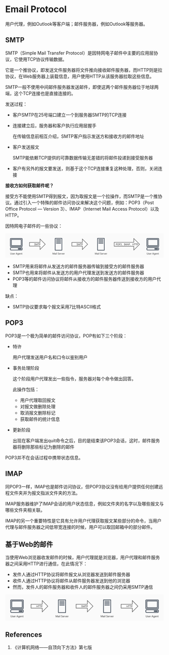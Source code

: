 # Email Protocol

用户代理，例如Outlook等客户端；邮件服务器，例如Outlook等服务器。

## SMTP

SMTP（Simple Mail Transfer Protocol）是因特网电子邮件中主要的应用层协议，它使用TCP协议传输数据。

它是一个推协议，即发送文件服务器将文件推向接收邮件服务器，而HTTP则是拉协议，在Web服务器上装载信息，用户使用HTTP从该服务器拉取这些信息。

SMTP一般不使用中间邮件服务器发送邮件，即使这两个邮件服务器位于地球两端，这个TCP连接也是直接连接的。

发送过程：

- 客户SMTP在25号端口建立一个到服务器SMTP的TCP连接

- 连接建立后，服务器和客户执行应用层握手

  在传输信息前相互介绍，SMTP客户指示发送方和接收方的邮件地址

- 客户发送报文

  SMTP能依赖TCP提供的可靠数据传输无差错的将邮件投递到接受服务器

- 客户有另外的报文要发送，则基于这个TCP连接重复这种处理，否则，关闭连接

**接收方如何获取邮件呢？**

接受方不能使用SMTP得到报文，因为取报文是一个拉操作，而SMTP是一个推协议。通过引入一个特殊的邮件访问协议来解决这个问题，例如：POP3（Post Office Protocol — Version 3）、IMAP（Internet Mail Access Protocol）以及HTTP。

因特网电子邮件的一些协议：

![Email Protocol](Email%20Protocol_assets/Email%20Protocol.jpg)

- SMTP用来将邮件从发送方的邮件服务器传输到接受方的邮件服务器
- SMTP也用来将邮件从发送方的用户代理发送到发送方的邮件服务器
- POP3等的邮件访问协议将邮件从接收方的邮件服务器传送到接收方的用户代理

缺点：

- SMTP协议要求每个报文采用7比特ASCII格式

## POP3

POP3是一个极为简单的邮件访问协议，POP有如下三个阶段：

- 特许

  用户代理发送用户名和口令以鉴别用户

- 事务处理阶段

  这个阶段用户代理发出一些指令，服务器对每个命令做出回答。

  此操作包括：

  - 用户代理取回报文
  - 对报文做删除处理
  - 取消报文删除标记
  - 获取邮件的统计信息

- 更新阶段

  出现在客户端发出quit命令之后，目的是结束该POP3会话，这时，邮件服务器将删除那些标记为删除的邮件

POP3并不在会话过程中携带状态信息。

## IMAP

同POP3一样，IMAP也是邮件访问协议，但POP3协议没有给用户提供任何创建远程文件夹并为报文指派文件夹的方法。

IMAP服务器维护了IMAP会话的用户状态信息，例如文件夹的名字以及哪些报文与哪些文件夹相关联。

IMAP的另一个重要特性是它具有允许用户代理获取报文某些部分的命令，当用户代理与邮件服务器之间低带宽连接的时候，用户可以取回邮箱中的部分邮件。

## 基于Web的邮件

当使用Web浏览器收发邮件的时候，用户代理就是浏览器，用户代理和邮件服务器之间采用HTTP进行通信，在此情况下：

- 发件人通过HTTP协议将邮件报文从浏览器发送到邮件服务器
- 收件人通过HTTP协议将邮件从邮件服务器发送到他的浏览器
- 然而，发件人的邮件服务器和收件人的邮件服务器之间仍采用SMTP通信

![Email Protocol HTTP](Email%20Protocol_assets/Email%20Protocol%20HTTP.jpg)

## References

1. 《计算机网络——自顶向下方法》第七版